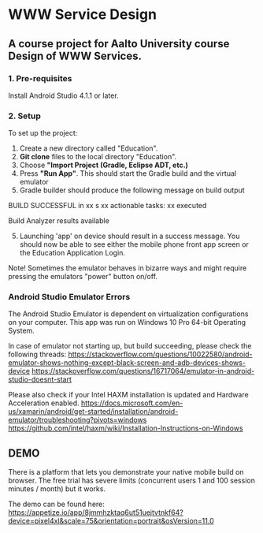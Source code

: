 # WWW Service Design
A course project for Aalto University course Design of WWW Services. 
---

### 1. Pre-requisites
Install Android Studio 4.1.1 or later.

### 2. Setup

To set up the project:
1. Create a new directory called "Education".
1. <strong>Git clone</strong> files to the local directory "Education".
2. Choose  <strong>"Import Project (Gradle, Eclipse ADT, etc.)</strong>
3. Press   <strong>"Run App"</strong>. This should start the Gradle build and the virtual emulator
4. Gradle builder should produce the following message on build output

BUILD SUCCESSFUL in xx s
xx actionable tasks: xx executed

Build Analyzer results available

5. Launching 'app' on device should result in a success message. You should now be able to see either the mobile phone front app screen or the Education Application Login. 

Note! Sometimes the emulator behaves in bizarre ways and might require pressing the emulators "power" button on/off.


### Android Studio Emulator Errors

The Android Studio Emulator is dependent on virtualization configurations on your computer. This app was run on Windows 10 Pro 64-bit Operating System. 

In case of emulator not starting up, but build succeeding, please check the following threads: 
https://stackoverflow.com/questions/10022580/android-emulator-shows-nothing-except-black-screen-and-adb-devices-shows-device
https://stackoverflow.com/questions/16717064/emulator-in-android-studio-doesnt-start

Please also check if your Intel HAXM installation is updated and Hardware Acceleration enabled. 
https://docs.microsoft.com/en-us/xamarin/android/get-started/installation/android-emulator/troubleshooting?pivots=windows
https://github.com/intel/haxm/wiki/Installation-Instructions-on-Windows



## DEMO ## 

There is a platform that lets you demonstrate your native mobile build on browser. The free trial has severe limits (concurrent users 1 and 100 session minutes / month) but it works. 

The demo can be found here: https://appetize.io/app/8jmmhzktaq6ut51uejtvtnkf64?device=pixel4xl&scale=75&orientation=portrait&osVersion=11.0


